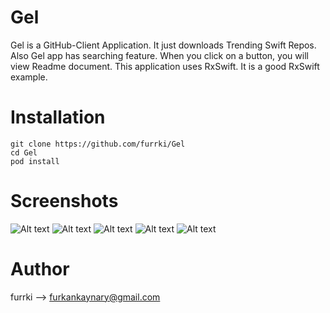# Gel 
Gel is a GitHub-Client Application. It just downloads Trending Swift Repos. Also Gel app has searching feature. 
When you click on a button, you will view Readme document.
This application uses RxSwift. It is a good RxSwift example.

# Installation
```
git clone https://github.com/furrki/Gel
cd Gel
pod install
``` 

# Screenshots  
![Alt text](Screenshots/ss1.jpeg?raw=true "Main Screen") 
![Alt text](Screenshots/ss2.jpeg?raw=true "Main Screen 2")
![Alt text](Screenshots/ss5.jpeg?raw=true "Main Screen 5")
![Alt text](Screenshots/ss3.jpeg?raw=true "Main Screen 3")
![Alt text](Screenshots/ss4.jpeg?raw=true "Main Screen 4")

# Author
furrki --> furkankaynary@gmail.com
